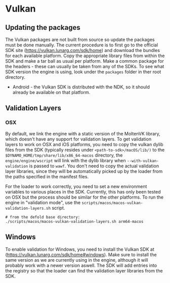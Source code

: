 # Vulkan

## Updating the packages

The Vulkan packages are not built from source so update the packages must be done manually.
The current procedure is to first go to the official SDK site (https://vulkan.lunarg.com/sdk/home) and
download the bundles for each available platform. Copy the appropriate library files from within the SDK and make
a tar ball as usual per platform. Make a common package for the headers - these can usually be taken from any of the SDKs.
To see what SDK version the engine is using, look under the `packages` folder in ther root directory.

* Android - the Vulkan SDK is distributed with the NDK, so it should already be available on that platform.

## Validation Layers

### OSX

By default, we link the engine with a static version of the MoltenVK library, which doesn't
have any support for validation layers. To get validation layers to work on OSX and iOS platforms,
you need to copy the vulkan dylib files from the SDK (typically resides under `<path-to-sdk>/macOS/lib/)`
to the `$DYNAMO_HOME/tmp/share/lib/x86_64-macos` directory, the `engine/engine/wscript` will link with
the dylib library when `--with-vulkan-validation` is passed to `wawf`. You don't need to copy the actual
validation layer libraries, since they will be automatically picked up by the loader from the paths
specified in the manifest files.

For the loader to work correctly, you need to set a new environment variables to various
places in the SDK. Currently, this has only been tested on OSX but the process should be similar
for the other platforms. To run the engine in "validation mode", use the `scripts/macos/macos-vulkan-validation-layers.sh` script.

```
# from the defold base directory:
./scripts/macos/macos-vulkan-validation-layers.sh arm64-macos
```

## Windows

To enable validation for Windows, you need to install the Vulkan SDK at (https://vulkan.lunarg.com/sdk/home#windows).
Make sure to install the same version as we are currently using in the engine, although it will probably work with a newer
version aswell. The SDK will add entries into the registry so that the loader can find the validation layer libraries from
the SDK.
